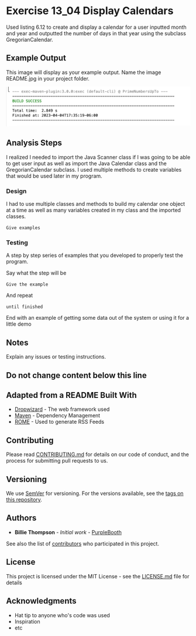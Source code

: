 # Exercise 13_04 Display Calendars

Used listing 6.12 to create and display a calendar for a user inputted month and year and outputted the number of days in that year
using the subclass GregorianCalendar.

## Example Output

This image will display as your example output. Name the image README.jpg in your project folder.

![Sample Output](README.jpg)

## Analysis Steps

I realized I needed to import the Java Scanner class if I was going to be able to get user input as well as import the Java Calendar class and the 
GregorianCalendar subclass. I used multiple methods to create variables that would be used later in my program. 

### Design

I had to use multiple classes and methods to build my calendar one object at a time as well as many variables created in my class and the imported classes.

```
Give examples
```

### Testing

A step by step series of examples that you developed to properly test the program. 

Say what the step will be

```
Give the example
```

And repeat

```
until finished
```

End with an example of getting some data out of the system or using it for a little demo

## Notes

Explain any issues or testing instructions.

## Do not change content below this line
## Adapted from a README Built With

* [Dropwizard](http://www.dropwizard.io/1.0.2/docs/) - The web framework used
* [Maven](https://maven.apache.org/) - Dependency Management
* [ROME](https://rometools.github.io/rome/) - Used to generate RSS Feeds

## Contributing

Please read [CONTRIBUTING.md](https://gist.github.com/PurpleBooth/b24679402957c63ec426) for details on our code of conduct, and the process for submitting pull requests to us.

## Versioning

We use [SemVer](http://semver.org/) for versioning. For the versions available, see the [tags on this repository](https://github.com/your/project/tags). 

## Authors

* **Billie Thompson** - *Initial work* - [PurpleBooth](https://github.com/PurpleBooth)

See also the list of [contributors](https://github.com/your/project/contributors) who participated in this project.

## License

This project is licensed under the MIT License - see the [LICENSE.md](LICENSE.md) file for details

## Acknowledgments

* Hat tip to anyone who's code was used
* Inspiration
* etc

